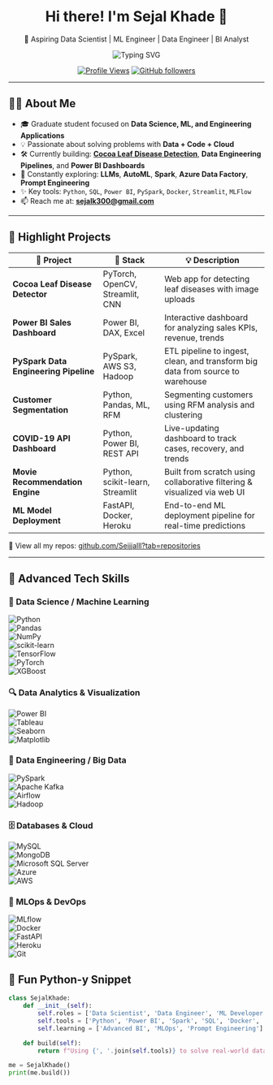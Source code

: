 <div align="center">
  
# Hi there! I'm Sejal Khade 👋  
🚀 Aspiring Data Scientist | ML Engineer | Data Engineer | BI Analyst

<img src="https://readme-typing-svg.herokuapp.com?font=Fira+Code&size=22&duration=3000&pause=1000&color=3F7FBF&center=true&vCenter=true&width=700&lines=Turning+data+into+decisions;Building+ML-powered+solutions;Visualizing+business+insights;Solving+real-world+problems+with+code" alt="Typing SVG" />

[![Profile Views](https://komarev.com/ghpvc/?username=Sejjjalll&color=0e75b6&style=for-the-badge)](https://github.com/Sejjjalll)
[![GitHub followers](https://img.shields.io/github/followers/Sejjjalll?logo=GitHub&style=for-the-badge)](https://github.com/Sejjjalll)

</div>

---

## 🧑‍💻 About Me

- 🎓 Graduate student focused on **Data Science, ML, and Engineering Applications**
- 💡 Passionate about solving problems with **Data + Code + Cloud**
- 🛠 Currently building: **[Cocoa Leaf Disease Detection](https://github.com/Sejjjalll/Coco-Leaf-Disease-Dector)**, **Data Engineering Pipelines**, and **Power BI Dashboards**
- 🧠 Constantly exploring: **LLMs**, **AutoML**, **Spark**, **Azure Data Factory**, **Prompt Engineering**
- ✨ Key tools: `Python`, `SQL`, `Power BI`, `PySpark`, `Docker`, `Streamlit`, `MLFlow`
- 📫 Reach me at: **sejalk300@gmail.com**

---

## 🚀 Highlight Projects

| 📌 Project | 🔧 Stack | 💡 Description |
|-----------|---------|----------------|
| **Cocoa Leaf Disease Detector** | PyTorch, OpenCV, Streamlit, CNN | Web app for detecting leaf diseases with image uploads |
| **Power BI Sales Dashboard** | Power BI, DAX, Excel | Interactive dashboard for analyzing sales KPIs, revenue, trends |
| **PySpark Data Engineering Pipeline** | PySpark, AWS S3, Hadoop | ETL pipeline to ingest, clean, and transform big data from source to warehouse |
| **Customer Segmentation** | Python, Pandas, ML, RFM | Segmenting customers using RFM analysis and clustering |
| **COVID-19 API Dashboard** | Python, Power BI, REST API | Live-updating dashboard to track cases, recovery, and trends |
| **Movie Recommendation Engine** | Python, scikit-learn, Streamlit | Built from scratch using collaborative filtering & visualized via web UI |
| **ML Model Deployment** | FastAPI, Docker, Heroku | End-to-end ML deployment pipeline for real-time predictions |

🔗 View all my repos: [github.com/Sejjjalll?tab=repositories](https://github.com/Sejjjalll?tab=repositories)

---

## 💼 Advanced Tech Skills

### 🧠 Data Science / Machine Learning  
![Python](https://img.shields.io/badge/Python-3776AB?style=flat-square&logo=python)  
![Pandas](https://img.shields.io/badge/Pandas-150458?style=flat-square&logo=pandas)  
![NumPy](https://img.shields.io/badge/Numpy-013243?style=flat-square&logo=numpy)  
![scikit-learn](https://img.shields.io/badge/scikit--learn-F7931E?style=flat-square&logo=scikit-learn)  
![TensorFlow](https://img.shields.io/badge/TensorFlow-FF6F00?style=flat-square&logo=tensorflow)  
![PyTorch](https://img.shields.io/badge/PyTorch-EE4C2C?style=flat-square&logo=pytorch)  
![XGBoost](https://img.shields.io/badge/XGBoost-A01920?style=flat-square)

### 🔍 Data Analytics & Visualization  
![Power BI](https://img.shields.io/badge/Power_BI-F2C811?style=flat-square&logo=powerbi)  
![Tableau](https://img.shields.io/badge/Tableau-E97627?style=flat-square&logo=tableau)  
![Seaborn](https://img.shields.io/badge/Seaborn-3776AB?style=flat-square)  
![Matplotlib](https://img.shields.io/badge/Matplotlib-11557C?style=flat-square)

### 🔧 Data Engineering / Big Data  
![PySpark](https://img.shields.io/badge/PySpark-E25A1C?style=flat-square&logo=apachespark)  
![Apache Kafka](https://img.shields.io/badge/Kafka-231F20?style=flat-square&logo=apachekafka)  
![Airflow](https://img.shields.io/badge/Apache_Airflow-017CEE?style=flat-square&logo=apacheairflow)  
![Hadoop](https://img.shields.io/badge/Hadoop-66CCFF?style=flat-square&logo=apachehadoop)

### 🗄️ Databases & Cloud  
![MySQL](https://img.shields.io/badge/MySQL-4479A1?style=flat-square&logo=mysql)  
![MongoDB](https://img.shields.io/badge/MongoDB-4EA94B?style=flat-square&logo=mongodb)  
![Microsoft SQL Server](https://img.shields.io/badge/SQL%20Server-CC2927?style=flat-square&logo=microsoftsqlserver)  
![Azure](https://img.shields.io/badge/Azure-0078D4?style=flat-square&logo=microsoftazure)  
![AWS](https://img.shields.io/badge/AWS-FF9900?style=flat-square&logo=amazonaws)

### 🚀 MLOps & DevOps  
![MLflow](https://img.shields.io/badge/MLflow-000000?style=flat-square&logo=mlflow)  
![Docker](https://img.shields.io/badge/Docker-2496ED?style=flat-square&logo=docker)  
![FastAPI](https://img.shields.io/badge/FastAPI-005571?style=flat-square&logo=fastapi)  
![Heroku](https://img.shields.io/badge/Heroku-430098?style=flat-square&logo=heroku)  
![Git](https://img.shields.io/badge/Git-F05032?style=flat-square&logo=git)


## 🧠 Fun Python-y Snippet

```python
class SejalKhade:
    def __init__(self):
        self.roles = ['Data Scientist', 'Data Engineer', 'ML Developer']
        self.tools = ['Python', 'Power BI', 'Spark', 'SQL', 'Docker', 'Azure']
        self.learning = ['Advanced BI', 'MLOps', 'Prompt Engineering']

    def build(self):
        return f"Using {', '.join(self.tools)} to solve real-world data challenges."

me = SejalKhade()
print(me.build())
